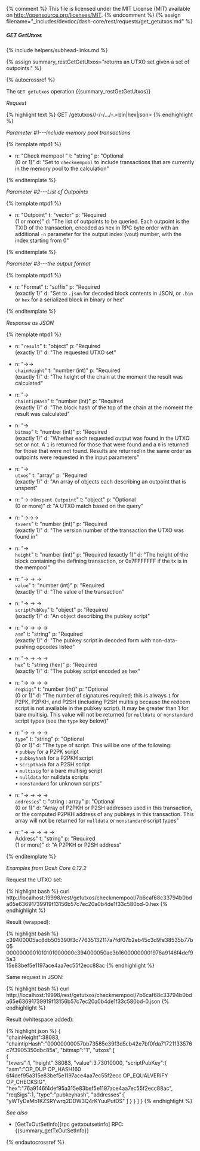 {% comment %}
This file is licensed under the MIT License (MIT) available on
http://opensource.org/licenses/MIT.
{% endcomment %}
{% assign filename="_includes/devdoc/dash-core/rest/requests/get_getutxos.md" %}

##### GET GetUtxos
{% include helpers/subhead-links.md %}

{% assign summary_restGetGetUtxos="returns an UTXO set given a set of outpoints." %}
<!-- __ -->
{% autocrossref %}

The `GET getutxos` operation {{summary_restGetGetUtxos}}

*Request*

{% highlight text %}
GET /getutxos/<checkmempool>/<txid>-<n>/<txid>-<n>/.../<txid>-<n>.<bin|hex|json>
{% endhighlight %}

*Parameter #1---Include memory pool transactions*

{% itemplate ntpd1 %}
- n: "Check mempool "
  t: "string"
  p: "Optional<br>(0 or 1)"
  d: "Set to `checkmempool` to include transactions that are currently in the memory pool to the calculation"

{% enditemplate %}

*Parameter #2---List of Outpoints*

{% itemplate ntpd1 %}
- n: "Outpoint"
  t: "vector"
  p: "Required<br>(1 or more)"
  d: "The list of outpoints to be queried. Each outpoint is the TXID of the transaction, encoded as hex in RPC byte order with an additional `-n` parameter for the output index (vout) number, with the index starting from 0"

{% enditemplate %}

*Parameter #3---the output format*

{% itemplate ntpd1 %}
- n: "Format"
  t: "suffix"
  p: "Required<br>(exactly 1)"
  d: "Set to `.json` for decoded block contents in JSON, or `.bin` or `hex` for a serialized block in binary or hex"

{% enditemplate %}

*Response as JSON*

{% itemplate ntpd1 %}
- n: "`result`"
  t: "object"
  p: "Required<br>(exactly 1)"
  d: "The requested UTXO set"

- n: "→→<br>`chainHeight`"
  t: "number (int)"
  p: "Required<br>(exactly 1)"
  d: "The height of the chain at the moment the result was calculated"

- n: "→<br>`chaintipHash`"
  t: "number (int)"
  p: "Required<br>(exactly 1)"
  d: "The block hash of the top of the chain at the moment the result was calculated"

- n: "→<br>`bitmap`"
  t: "number (int)"
  p: "Required<br>(exactly 1)"
  d: "Whether each requested output was found in the UTXO set or not.  A `1` is returned for those that were found and a `0` is returned for those that were not found.  Results are returned in the same order as outpoints were requested in the input parameters"

- n: "→<br>`utxos`"
  t: "array"
  p: "Required<br>(exactly 1)"
  d: "An array of objects each describing an outpoint that is unspent"

- n: "→→`Unspent Outpoint`"
  t: "object"
  p: "Optional<br>(0 or more)"
  d: "A UTXO match based on the query"

- n: "→→→<br>`txvers`"
  t: "number (int)"
  p: "Required<br>(exactly 1)"
  d: "The version number of the transaction the UTXO was found in"

- n: "→<br>`height`"
  t: "number (int)"
  p: "Required (exactly 1)"
  d: "The height of the block containing the defining transaction, or 0x7FFFFFFF if the tx is in the mempool"

- n: "→ → →<br>`value`"
  t: "number (int)"
  p: "Required<br>(exactly 1)"
  d: "The value of the transaction"

- n: "→ → →<br>`scriptPubKey`"
  t: "object"
  p: "Required<br>(exactly 1)"
  d: "An object describing the pubkey script"

- n: "→ → → →<br>`asm`"
  t: "string"
  p: "Required<br>(exactly 1)"
  d: "The pubkey script in decoded form with non-data-pushing opcodes listed"

- n: "→ → → →<br>`hex`"
  t: "string (hex)"
  p: "Required<br>(exactly 1)"
  d: "The pubkey script encoded as hex"

- n: "→ → → →<br>`reqSigs`"
  t: "number (int)"
  p: "Optional<br>(0 or 1)"
  d: "The number of signatures required; this is always `1` for P2PK, P2PKH, and P2SH (including P2SH multisig because the redeem script is not available in the pubkey script).  It may be greater than 1 for bare multisig.  This value will not be returned for `nulldata` or `nonstandard` script types (see the `type` key below)"

- n: "→ → → →<br>`type`"
  t: "string"
  p: "Optional<br>(0 or 1)"
  d: "The type of script.  This will be one of the following:<br>• `pubkey` for a P2PK script<br>• `pubkeyhash` for a P2PKH script<br>• `scripthash` for a P2SH script<br>• `multisig` for a bare multisig script<br>• `nulldata` for nulldata scripts<br>• `nonstandard` for unknown scripts"

- n: "→ → → →<br>`addresses`"
  t: "string : array"
  p: "Optional<br>(0 or 1)"
  d: "Array of P2PKH or P2SH addresses used in this transaction, or the computed P2PKH address of any pubkeys in this transaction.  This array will not be returned for `nulldata` or `nonstandard` script types"

- n: "→ → → → →<br>Address"
  t: "string"
  p: "Required<br>(1 or more)"
  d: "A P2PKH or P2SH address"

{% enditemplate %}

*Examples from Dash Core 0.12.2*

Request the UTXO set:

{% highlight bash %}
curl http://localhost:19998/rest/getutxos/checkmempool/7b6caf68c33794b0bda65e63691739919f13156b57c7ec20a0b4de1f33c580bd-0.hex
{% endhighlight %}

Result (wrapped):

{% highlight bash %}
c39400005ac8db505390f3c77635132117a7fdf07b2eb45c3d9fe38535b77b05\
0000000001010101000000c394000050ae3b16000000001976a9146f4def95a3\
15e83bef5e1197ace4aa7ec55f2ecc88ac
{% endhighlight %}

Same request in JSON:

{% highlight bash %}
curl http://localhost:19998/rest/getutxos/checkmempool/7b6caf68c33794b0bda65e63691739919f13156b57c7ec20a0b4de1f33c580bd-0.json
{% endhighlight %}

Result (whitespace added):

{% highlight json %}
{  
   "chainHeight":38083,
   "chaintipHash":"00000000057bb73585e39f3d5cb42e7bf0fda71721133576c7f3905350dbc85a",
   "bitmap":"1",
   "utxos":[  
      {  
         "txvers":1,
         "height":38083,
         "value":3.73010000,
         "scriptPubKey":{  
            "asm":"OP_DUP OP_HASH160 6f4def95a315e83bef5e1197ace4aa7ec55f2ecc OP_EQUALVERIFY OP_CHECKSIG",
            "hex":"76a9146f4def95a315e83bef5e1197ace4aa7ec55f2ecc88ac",
            "reqSigs":1,
            "type":"pubkeyhash",
            "addresses":[  
               "yWTyDaMb1KZSRYwrq2DDW3Q4rKYuuPutDS"
            ]
         }
      }
   ]
}
{% endhighlight %}

*See also*

* [GetTxOutSetInfo][rpc gettxoutsetinfo] RPC: {{summary_getTxOutSetInfo}}

{% endautocrossref %}
